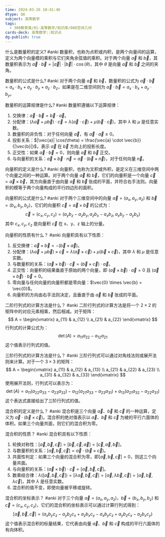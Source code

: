 ```yaml
---
time: 2024-03-26 10:41:46
dtype: QA
subject: 高等数学
tags:
  - 300教育类/01-高等数学/知识库/008空间几何
cards-deck: 高等数学::知识点
dg-publish: true
---
```



什么是数量积的定义? #anki 
数量积，也称为点积或内积，是两个向量间的运算，定义为两个向量模的乘积与它们夹角余弦值的乘积。对于两个向量 $\vec{a}$ 和 $\vec{b}$，其数量积表示为 $\vec{a} \cdot \vec{b} = | \vec{a} | \cdot | \vec{b} | \cdot \cos(\theta)$，其中 $\theta$ 是向量 $\vec{a}$ 和 $\vec{b}$ 之间的夹角。

数量积的公式是什么? #anki 
对于两个向量 $\vec{a}$ 和 $\vec{b}$，数量积的公式为 $\vec{a} \cdot \vec{b} = a_x \cdot b_x + a_y \cdot b_y + a_z \cdot b_z$，如果是在二维空间则为 $\vec{a} \cdot \vec{b} = a_x \cdot b_x + a_y \cdot b_y$。

数量积的运算规律是什么? #anki 
数量积遵循以下运算规律：
1. 交换律：$\vec{a} \cdot \vec{b} = \vec{b} \cdot \vec{a}$。
2. 分配律：$(\lambda \vec{a} + \mu \vec{b}) \cdot \vec{c} = \lambda(\vec{a} \cdot \vec{c}) + \mu(\vec{b} \cdot \vec{c})$，其中 $\lambda$ 和 $\mu$ 是任意实数。
3. 数量积的非负性：对于任何向量 $\vec{a}$，有 $\vec{a} \cdot \vec{a} \geq 0$。
4. 投影关系：$|\vec{a}| \cos(\theta) = \frac{\vec{a} \cdot \vec{b}}{|\vec{b}|}$，表示 $\vec{a}$ 在 $\vec{b}$ 方向上的投影长度。
5. 正交性：如果 $\vec{a} \cdot \vec{b} = 0$，则向量 $\vec{a}$ 和 $\vec{b}$ 正交。
6. 与向量积的关系：$\vec{a} \times \vec{b} \cdot \vec{n} = \vec{a} \cdot (\vec{b} \times \vec{n})$，对于任何向量 $\vec{n}$。

向量积的定义是什么? #anki 
向量积，也称为叉积或外积，是定义在三维空间中两个向量之间的一种运算。对于两个向量 $\vec{a}$ 和 $\vec{b}$，它们的向量积是一个向量 $\vec{c} = \vec{a} \times \vec{b}$，其方向垂直于由向量 $\vec{a}$ 和 $\vec{b}$ 张成的平面，并符合右手法则。向量积的模等于两个向量构成的平行四边形的面积。

向量积的公式是什么? #anki 
对于两个三维空间中的向量 $\vec{a} = (a_x, a_y, a_z)$ 和 $\vec{b} = (b_x, b_y, b_z)$，它们的向量积 $\vec{c} = \vec{a} \times \vec{b}$ 的公式为：
$$
\vec{c} = (c_x, c_y, c_z) = (a_yb_z - a_zb_y, a_zb_x - a_xb_z, a_xb_y - a_yb_x)
$$
其中 $c_x, c_y, c_z$ 是向量积 $\vec{c}$ 在 x、y、z 轴上的分量。

向量积的性质有什么？ #anki 
向量积具有以下性质：
1. 反交换律：$\vec{a} \times \vec{b} = -(\vec{b} \times \vec{a})$。
2. 分配律：$(\lambda \vec{a} + \mu \vec{b}) \times \vec{c} = \lambda(\vec{a} \times \vec{c}) + \mu(\vec{b} \times \vec{c})$，其中 $\lambda$ 和 $\mu$ 是任意实数。
3. 与数量积的关系：$(\vec{a} \times \vec{b}) \cdot \vec{c} = (\vec{b} \times \vec{c}) \cdot \vec{a}$。
4. 正交性：向量积的结果垂直于原始的两个向量，即 $(\vec{a} \times \vec{b}) \cdot \vec{a} = 0$ 且 $(\vec{a} \times \vec{b}) \cdot \vec{b} = 0$。
5. 零向量与任何向量的向量积都是零向量：$\vec{0} \times \vec{b} = \vec{0}$。
6. 向量积的方向由右手法则决定，且垂直于由 $\vec{a}$ 和 $\vec{b}$ 张成的平面。

二阶行列式的计算方法是什么？ #anki 
二阶行列式的计算方法是将一个 $2 \times 2$ 的矩阵中的对应元素相乘，然后相减。对于矩阵：
$$
A = \begin{vmatrix}
a_{11} & a_{12} \\
a_{21} & a_{22}
\end{vmatrix}
$$
行列式的计算公式为：
$$
\det(A) = a_{11}a_{22} - a_{12}a_{21}
$$
这个值表示行列式的值。

三阶行列式的计算方法是什么？ #anki 
三阶行列式可以通过对角线法则或展开法则来计算。对于一个 $3 \times 3$ 的矩阵：
$$
A = \begin{vmatrix}
a_{11} & a_{12} & a_{13} \\
a_{21} & a_{22} & a_{23} \\
a_{31} & a_{32} & a_{33}
\end{vmatrix}
$$
使用展开法则，行列式可以表示为：
$$
\det(A) = a_{11}(a_{22}a_{33} - a_{23}a_{32}) - a_{12}(a_{21}a_{33} - a_{23}a_{31}) + a_{13}(a_{21}a_{32} - a_{22}a_{31})
$$
这个表达式直接给出了三阶行列式的值。

混合积的定义是什么？ #anki 
混合积是三个向量 $\vec{a}$、$\vec{b}$ 和 $\vec{c}$ 的一种运算，定义为 $\vec{a} \cdot (\vec{b} \times \vec{c})$。混合积的绝对值表示以 $\vec{a}$、$\vec{b}$ 和 $\vec{c}$ 为棱的平行六面体的体积。如果三个向量共面，则它们的混合积为零。

混合积的性质？ #anki 
混合积具有以下性质：
1. 轮换对称性：$[\vec{a}, \vec{b}, \vec{c}] = [\vec{b}, \vec{c}, \vec{a}] = [\vec{c}, \vec{a}, \vec{b}]$。
2. 与数量积的关系：$[\vec{a}, \vec{b}, \vec{c}] = \vec{a} \cdot (\vec{b} \times \vec{c})$。
3. 共面性判定：如果三个向量的混合积为零，即$[\vec{a}, \vec{b}, \vec{c}] = 0$，则这三个向量共面。
4. 与向量积的关系：$(\vec{a} \times \vec{b}) \cdot \vec{c} = [\vec{a}, \vec{b}, \vec{c}]$。
5. 数乘结合律：$\lambda([\vec{a}, \vec{b}, \vec{c}]) = [\lambda \vec{a}, \vec{b}, \vec{c}] = [\vec{a}, \lambda \vec{b}, \vec{c}] = [\vec{a}, \vec{b}, \lambda \vec{c}]$，其中 $\lambda$ 是任意实数。
6. 混合积的值不变，即使向量被平移或旋转。

混合积的坐标表示？ #anki
对于三个向量 $\vec{a} = (a_x, a_y, a_z)$，$\vec{b} = (b_x, b_y, b_z)$ 和 $\vec{c} = (c_x, c_y, c_z)$，它们的混合积的坐标表示可以通过计算行列式得到：
$$
[\vec{a}, \vec{b}, \vec{c}] = (a_x b_y c_z - a_y b_z c_x + a_z b_x c_y - a_x b_y c_z + a_y b_z c_x - a_z b_x c_y)
$$
这个值表示混合积的标量结果，它代表由向量 $\vec{a}$、$\vec{b}$ 和 $\vec{c}$ 构成的平行六面体的有向体积。